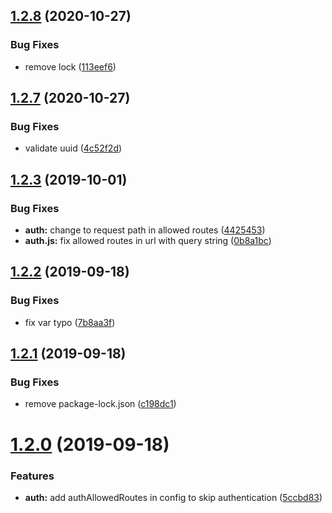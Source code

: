 ## [1.2.8](https://github.com/Lansoweb/koa-mongo-crud/compare/1.2.7...1.2.8) (2020-10-27)


### Bug Fixes

* remove lock ([113eef6](https://github.com/Lansoweb/koa-mongo-crud/commit/113eef6c4c91d92d908b85965b0f06133930e5aa))

## [1.2.7](https://github.com/Lansoweb/koa-mongo-crud/compare/1.2.6...1.2.7) (2020-10-27)


### Bug Fixes

* validate uuid ([4c52f2d](https://github.com/Lansoweb/koa-mongo-crud/commit/4c52f2de99700b05e44aecc04ecba07994a12098))

## [1.2.3](https://github.com/Lansoweb/koa-mongo-crud/compare/1.2.2...1.2.3) (2019-10-01)


### Bug Fixes

* **auth:** change to request path in allowed routes ([4425453](https://github.com/Lansoweb/koa-mongo-crud/commit/4425453))
* **auth.js:** fix allowed routes in url with query string ([0b8a1bc](https://github.com/Lansoweb/koa-mongo-crud/commit/0b8a1bc))

## [1.2.2](https://github.com/Lansoweb/koa-mongo-crud/compare/1.2.1...1.2.2) (2019-09-18)


### Bug Fixes

* fix var typo ([7b8aa3f](https://github.com/Lansoweb/koa-mongo-crud/commit/7b8aa3f))

## [1.2.1](https://github.com/Lansoweb/koa-mongo-crud/compare/1.2.0...1.2.1) (2019-09-18)


### Bug Fixes

* remove package-lock.json ([c198dc1](https://github.com/Lansoweb/koa-mongo-crud/commit/c198dc1))

# [1.2.0](https://github.com/Lansoweb/koa-mongo-crud/compare/1.1.20...1.2.0) (2019-09-18)


### Features

* **auth:** add authAllowedRoutes in config to skip authentication ([5ccbd83](https://github.com/Lansoweb/koa-mongo-crud/commit/5ccbd83))
